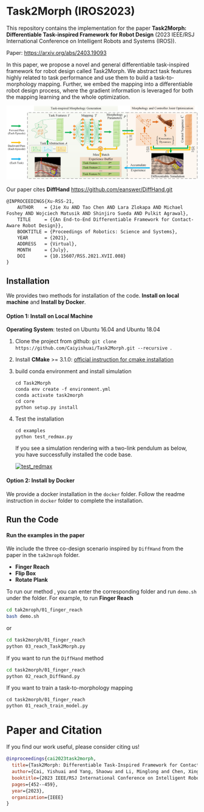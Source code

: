 # Task2Morph (IROS2023)

This repository contains the implementation for the paper **Task2Morph: Differentiable Task-inspired Framework**
**for Robot Design** (2023 IEEE/RSJ International Conference on Intelligent Robots and Systems (IROS)). 

Paper: https://arxiv.org/abs/2403.19093

In this paper, we propose a novel and general differentiable task-inspired framework for robot design
called Task2Morph. We abstract task features highly related to task performance and use them to build a task-to-morphology mapping. Further, we embed the mapping into a differentiable robot design process, where the gradient information is leveraged for both the mapping learning and the whole optimization.

![image-20220923213530143](./struct.png)



Our paper cites **DiffHand** https://github.com/eanswer/DiffHand.git

```
@INPROCEEDINGS{Xu-RSS-21, 
    AUTHOR    = {Jie Xu AND Tao Chen AND Lara Zlokapa AND Michael Foshey AND Wojciech Matusik AND Shinjiro Sueda AND Pulkit Agrawal}, 
    TITLE     = {{An End-to-End Differentiable Framework for Contact-Aware Robot Design}}, 
    BOOKTITLE = {Proceedings of Robotics: Science and Systems}, 
    YEAR      = {2021}, 
    ADDRESS   = {Virtual}, 
    MONTH     = {July}, 
    DOI       = {10.15607/RSS.2021.XVII.008} 
} 
```

## Installation

We provides two methods for installation of the code. **Install on local machine** and **Install by Docker**.

#### Option 1: Install on Local Machine

**Operating System**: tested on Ubuntu 16.04 and Ubuntu 18.04

1. Clone the project from github: `git clone https://github.com/Caiyishuai/Task2Morph.git --recursive `.

2. Install **CMake** >= 3.1.0: [official instruction for cmake installation](https://cmake.org/install/)

3. build conda environment and install simulation

   ```
   cd Task2Morph
   conda env create -f environment.yml
   conda activate task2morph
   cd core
   python setup.py install
   ```

4. Test the installation

   ```
   cd examples
   python test_redmax.py
   ```

   If you see a simulation rendering with a two-link pendulum as below, you have successfully installed the code base.

   [![test_redmax](https://github.com/eanswer/DiffHand/raw/master/demos/test_redmax.gif)](https://github.com/eanswer/DiffHand/blob/master/demos/test_redmax.gif)

#### Option 2: Install by Docker

We provide a docker installation in the `docker` folder. Follow the readme instruction in `docker` folder to complete the installation.

## Run the Code

#### Run the examples in the paper

We include the three co-design scenario inspired by `DiffHand`  from the paper in the `tak2mroph` folder.

- **Finger Reach**
- **Flip Box**
- **Rotate Plank**

To run our method , you can enter the corresponding folder and run `demo.sh` under the folder. For example, to run **Finger Reach**

```bash
cd tak2mroph/01_finger_reach
bash demo.sh
```

or

```bash
cd task2morph/01_finger_reach
python 03_reach_Task2Morph.py
```

If you want to run the `DiffHand` method

```bash
cd task2morph/01_finger_reach
python 02_reach_DiffHand.py
```

If you want to train a task-to-morphology mapping

```
cd task2morph/01_finger_reach
python 01_reach_train_model.py
```
# Paper and Citation

If you find our work useful, please consider citing us! 

```bibtex
@inproceedings{cai2023task2morph,
  title={Task2Morph: Differentiable Task-Inspired Framework for Contact-Aware Robot Design},
  author={Cai, Yishuai and Yang, Shaowu and Li, Minglong and Chen, Xinglin and Mao, Yunxin and Yi, Xiaodong and Yang, Wenjing},
  booktitle={2023 IEEE/RSJ International Conference on Intelligent Robots and Systems (IROS)},
  pages={452--459},
  year={2023},
  organization={IEEE}
}
```
